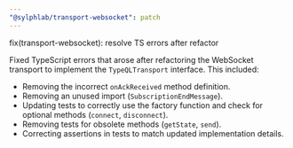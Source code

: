 ```yaml
---
"@sylphlab/transport-websocket": patch
---
```


fix(transport-websocket): resolve TS errors after refactor

Fixed TypeScript errors that arose after refactoring the WebSocket transport to implement the `TypeQLTransport` interface. This included:
- Removing the incorrect `onAckReceived` method definition.
- Removing an unused import (`SubscriptionEndMessage`).
- Updating tests to correctly use the factory function and check for optional methods (`connect`, `disconnect`).
- Removing tests for obsolete methods (`getState`, `send`).
- Correcting assertions in tests to match updated implementation details.
